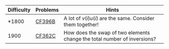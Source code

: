 | Difficulty | Problems | Hints |
| -------- | -------- | -------- |
| *1800 | [CF396B](https://codeforces.com/problemset/problem/396/B) | A lot of $v(i)u(i)$ are the same. Consider them together! |
| 1900 | [CF362C](https://codeforces.com/problemset/problem/362/C) | How does the swap of two elements change the total number of inversions? |